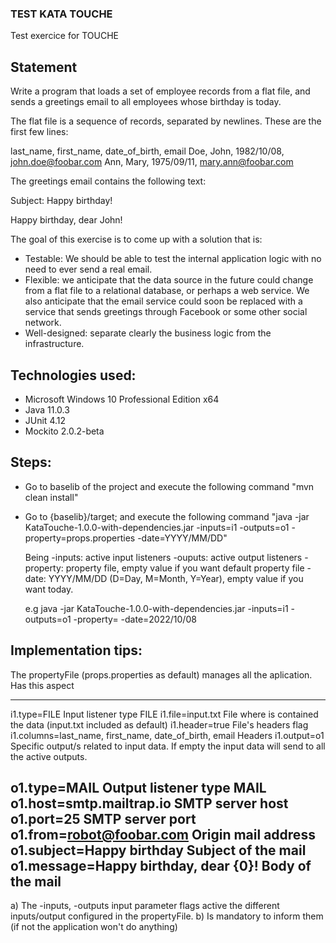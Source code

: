 ### TEST KATA TOUCHE

Test exercice for TOUCHE

## Statement

Write a program that loads a set of employee records from a flat file,
and sends a greetings email to all employees whose birthday is today.

The flat file is a sequence of records, separated by newlines. These
are the first few lines:

last_name, first_name, date_of_birth, email
Doe, John, 1982/10/08, john.doe@foobar.com
Ann, Mary, 1975/09/11, mary.ann@foobar.com

The greetings email contains the following text:

Subject: Happy birthday!

Happy birthday, dear John!

The goal of this exercise is to come up with a solution that is:

- Testable: We should be able to test the internal application logic with no need to ever send a real email.
- Flexible: we anticipate that the data source in the future could change from a flat file to a relational database, or perhaps a web service. We also anticipate that the email service could soon be replaced with a service that sends greetings through Facebook or some other social network.
- Well-designed: separate clearly the business logic from the infrastructure.


## Technologies used:

- Microsoft Windows 10 Professional Edition x64
- Java 11.0.3
- JUnit 4.12 
- Mockito 2.0.2-beta

## Steps:

- Go to baselib of the project and execute the following command "mvn clean install"
- Go to {baselib}/target; and execute the following command 
  "java -jar KataTouche-1.0.0-with-dependencies.jar -inputs=i1 -outputs=o1 -property=props.properties -date=YYYY/MM/DD"
  
  Being
  -inputs: active input listeners
  -ouputs: active output listeners
  -property: property file, empty value if you want default property file 
  -date: YYYY/MM/DD (D=Day, M=Month, Y=Year), empty value if you want today.
  
  e.g java -jar KataTouche-1.0.0-with-dependencies.jar -inputs=i1 -outputs=o1 -property= -date=2022/10/08

## Implementation tips:

The propertyFile (props.properties as default) manages all the aplication. Has this aspect 

---
i1.type=FILE							                Input listener type FILE
i1.file=input.txt						                File where is contained the data (input.txt included as default)
i1.header=true							                File's headers flag	
i1.columns=last_name, first_name, date_of_birth, email	Headers
i1.output=o1							                Specific output/s related to input data. If empty the input data will send to all the active outputs.

o1.type=MAIL							                Output listener type MAIL
o1.host=smtp.mailtrap.io				                SMTP server host
o1.port=25							                    SMTP server port							
o1.from=robot@foobar.com				                Origin mail address
o1.subject=Happy birthday				                Subject of the mail
o1.message=Happy birthday, dear {0}!	                Body of the mail
---

a) The -inputs, -outputs input parameter flags active the different inputs/output configured in the propertyFile. 
b) Is mandatory to inform them (if not the application won't do anything)

